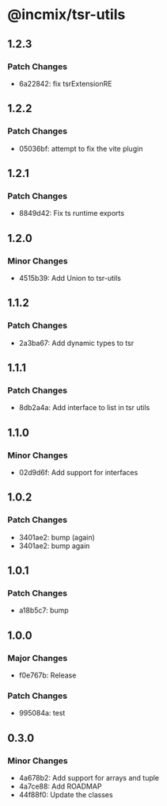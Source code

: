 # @incmix/tsr-utils

## 1.2.3

### Patch Changes

- 6a22842: fix tsrExtensionRE

## 1.2.2

### Patch Changes

- 05036bf: attempt to fix the vite plugin

## 1.2.1

### Patch Changes

- 8849d42: Fix ts runtime exports

## 1.2.0

### Minor Changes

- 4515b39: Add Union to tsr-utils

## 1.1.2

### Patch Changes

- 2a3ba67: Add dynamic types to tsr

## 1.1.1

### Patch Changes

- 8db2a4a: Add interface to list in tsr utils

## 1.1.0

### Minor Changes

- 02d9d6f: Add support for interfaces

## 1.0.2

### Patch Changes

- 3401ae2: bump (again)
- 3401ae2: bump again

## 1.0.1

### Patch Changes

- a18b5c7: bump

## 1.0.0

### Major Changes

- f0e767b: Release

### Patch Changes

- 995084a: test

## 0.3.0

### Minor Changes

- 4a678b2: Add support for arrays and tuple
- 4a7ce88: Add ROADMAP
- 44f88f0: Update the classes
